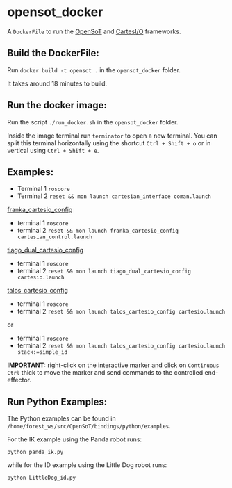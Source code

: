 opensot_docker
==============
A ```DockerFile``` to run the [OpenSoT](https://github.com/ADVRHumanoids/OpenSoT) and [CartesI/O](https://github.com/ADVRHumanoids/CartesianInterface) frameworks.

Build the DockerFile:
--------------------- 
Run ```docker build -t opensot .``` in the ```opensot_docker``` folder.

It takes around 18 minutes to build.

Run the docker image:
----------------------
Run the script ```./run_docker.sh``` in the ```opensot_docker``` folder.

Inside the image terminal run ```terminator``` to open a new terminal. You can split this terminal horizontally using the shortcut ```Ctrl + Shift + o``` or in vertical using ```Ctrl + Shift + e```.

Examples:
---------
- Terminal 1 ```roscore```
- Terminal 2 ```reset && mon launch cartesian_interface coman.launch```

[franka_cartesio_config](https://github.com/EnricoMingo/franka_cartesio_config)
- terminal 1 ```roscore```
- terminal 2 ```reset && mon launch franka_cartesio_config cartesian_control.launch```

[tiago_dual_cartesio_config](https://github.com/hucebot/tiago_dual_cartesio_config)
- terminal 1 ```roscore```
- terminal 2 ```reset && mon launch tiago_dual_cartesio_config cartesio.launch```

[talos_cartesio_config](https://github.com/hucebot/talos_cartesio_config)
- terminal 1 ```roscore```
- terminal 2 ```reset && mon launch talos_cartesio_config cartesio.launch```
  
or

- terminal 1 ```roscore```
- terminal 2 ```reset && mon launch talos_cartesio_config cartesio.launch stack:=simple_id```


**IMPORTANT:** right-click on the interactive marker and click on ```Continuous Ctrl``` thick to move the marker and send commands to the controlled end-effector.

Run Python Examples:
--------------------
The Python examples can be found in ```/home/forest_ws/src/OpenSoT/bindings/python/examples```.

For the IK example using the Panda robot runs:

```python panda_ik.py```

while for the ID example using the Little Dog robot runs:

```python LittleDog_id.py```
